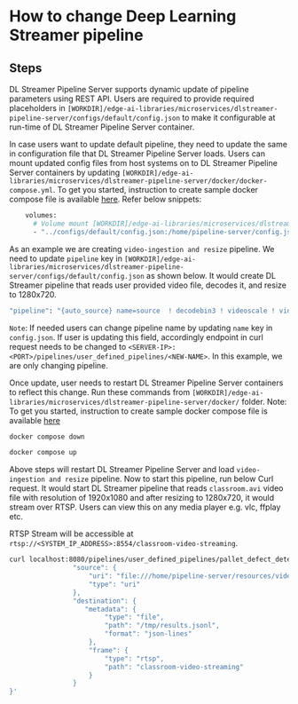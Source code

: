 # How to change Deep Learning Streamer pipeline

## Steps

DL Streamer Pipeline Server supports dynamic update of pipeline parameters using REST API. Users are required to provide required placeholders in `[WORKDIR]/edge-ai-libraries/microservices/dlstreamer-pipeline-server/configs/default/config.json` to make it configurable at run-time of DL Streamer Pipeline Server container. 

In case users want to update default pipeline, they need to update the same in configuration file that DL Streamer Pipeline Server loads. Users can mount updated config files from host systems on to DL Streamer Pipeline Server containers by updating `[WORKDIR]/edge-ai-libraries/microservices/dlstreamer-pipeline-server/docker/docker-compose.yml`. To get you started, instruction to create sample docker compose file is available [here](./get-started.md#pull-the-image-and-start-container). Refer below snippets:

```sh
    volumes:
      # Volume mount [WORKDIR]/edge-ai-libraries/microservices/dlstreamer-pipeline-server/configs/default/config.json to config file that DL Streamer Pipeline Server container loads."
      - "../configs/default/config.json:/home/pipeline-server/config.json"
```
As an example we are creating `video-ingestion and resize` pipeline. We need to update `pipeline` key in `[WORKDIR]/edge-ai-libraries/microservices/dlstreamer-pipeline-server/configs/default/config.json` as shown below.  It would create DL Streamer pipeline that reads user provided video file, decodes it, and resize to 1280x720.
```sh
"pipeline": "{auto_source} name=source  ! decodebin3 ! videoscale ! video/x-raw, width=1280,height=720 ! gvametapublish name=destination ! appsink name=appsink",
```
`Note`: If needed users can change pipeline name by updating `name` key in `config.json`. If user is updating this field, accordingly endpoint in curl request needs to be changed to `<SERVER-IP>:<PORT>/pipelines/user_defined_pipelines/<NEW-NAME>`. In this example, we are only changing pipeline.

Once update, user needs to restart DL Streamer Pipeline Server containers to reflect this change. Run these commands from `[WORKDIR]/edge-ai-libraries/microservices/dlstreamer-pipeline-server/docker/` folder.
Note: To get you started, instruction to create sample docker compose file is available [here](./get-started.md#pull-the-image-and-start-container)

```sh
docker compose down

docker compose up
```

Above steps will restart DL Streamer Pipeline Server and load `video-ingestion and resize` pipeline. Now to start this pipeline, run below Curl request. It would start DL Streamer pipeline that reads `classroom.avi` video file with resolution of 1920x1080 and after resizing to 1280x720, it would stream over RTSP. Users can view this on any media player e.g. vlc, ffplay etc.

RTSP Stream will be accessible at `rtsp://<SYSTEM_IP_ADDRESS>:8554/classroom-video-streaming`.

```sh
curl localhost:8080/pipelines/user_defined_pipelines/pallet_defect_detection -X POST -H 'Content-Type: application/json' -d '{
                "source": {
                    "uri": "file:///home/pipeline-server/resources/videos/classroom.avi",
                    "type": "uri"
                },
                "destination": {
                   "metadata": {
                        "type": "file",
                        "path": "/tmp/results.jsonl",
                        "format": "json-lines"
                    },
                    "frame": {
                        "type": "rtsp",
                        "path": "classroom-video-streaming"
                    }
                }
}'
```
